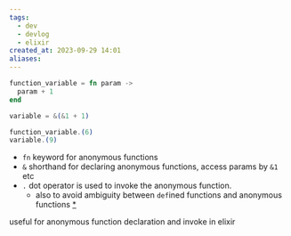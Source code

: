 ```yaml
---
tags:
  - dev
  - devlog
  - elixir
created_at: 2023-09-29 14:01
aliases:
---
```

```elixir
function_variable = fn param ->
  param + 1
end

variable = &(&1 + 1)

function_variable.(6)
variable.(9)
```

- `fn` keyword for anonymous functions
- `&` shorthand for declaring anonymous functions, access params by `&1` etc
- `.` dot operator is used to invoke the anonymous function.
	- also to avoid ambiguity between `def`ined functions and anonymous functions [*](https://elixirforum.com/t/why-do-we-use-a-dot-to-call-a-function/8210/5)

useful for anonymous function declaration and invoke in elixir
